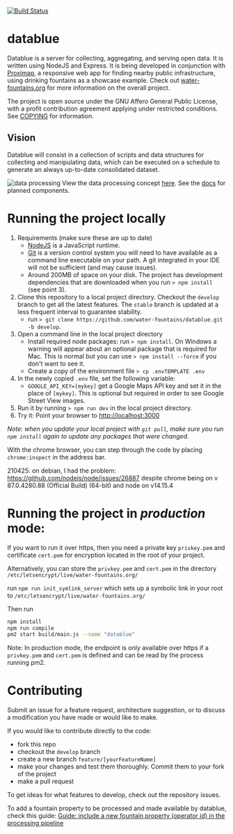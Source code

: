 [![Build Status](https://github.com/water-fountains/datablue/actions/workflows/build-ubuntu.yml/badge.svg)](https://github.com/water-fountains/datablue/actions/workflows/build-ubuntu.yml)

# datablue
Datablue is a server for collecting, aggregating, and serving open data. It is written using NodeJS and Express.
It is being developed in conjunction with [Proximap](//github.com/water-fountains/proximap), a responsive web app for finding nearby public infrastructure, using drinking fountains as a showcase example. Check out [water-fountains.org](//water-fountains.org)
for more information on the overall project.

The project is open source under the GNU Affero General Public License, with a profit contribution agreement applying under restricted conditions. See [COPYING](/COPYING) for information.

## Vision
Datablue will consist in a collection of scripts and data structures for collecting and manipulating data, which can be executed on a schedule to generate an always up-to-date consolidated dataset.

![data processing](https://www.lucidchart.com/publicSegments/view/fbd5eb93-ad45-4c2f-9502-17792052a63a/image.png)
View the data processing concept [here](https://www.lucidchart.com/invitations/accept/24f813e7-3d79-4de6-90bc-a3bfbe8d8cbf). See the [docs](/docs/components.md) for planned components.

# Running the project locally
1. Requirements (make sure these are up to date)
    - <a href="https://nodejs.org" target="_blank">NodeJS</a> is a JavaScript runtime.
    - <a href="https://git-scm.com/" target="_blank">Git</a> is a version control system you will need to have available as a command line executable on your path. A git integrated in your IDE will not be sufficient (and may cause issues).
    - Around 200MB of space on your disk. The project has development dependencies that are downloaded when you run `> npm install` (see point 3).
2. Clone this repository to a local project directory. Checkout the `develop` branch to get all the latest features. The `stable` branch is updated at a less frequent interval to guarantee stability.
    - run `> git clone https://github.com/water-fountains/datablue.git -b develop`. 
3. Open a command line in the local project directory
    - Install required node packages: run `> npm install`. On Windows a warning will appear about an optional package that is required for Mac. This is normal but you can use `> npm install --force` if you don't want to see it.
    - Create a copy of the environment file `> cp .envTEMPLATE .env`
4. In the newly copied `.env` file, set the following variable:
    - `GOOGLE_API_KEY=[mykey]` get a Google Maps API key and set it in the place of `[mykey]`. This is optional but required in order to see Google Street View images.
5. Run it by running `> npm run dev` in the local project directory.
6. Try it: Point your browser to <a href="http://localhost:3000" target="_blank" >http://localhost:3000</a>

*Note: when you update your local project with `git pull`, make sure you run `npm install` again to update any packages that were changed.*

With the chrome browser, you can step through the code by placing `chrome:inspect` in the address bar.

210425: on debian, I had the problem: https://github.com/nodejs/node/issues/26887 despite chrome being on v 87.0.4280.88 (Official Build) (64-bit) and node on v14.15.4

# Running the project in *production* mode:
If you want to run it over https, then you need a private key `privkey.pem` and certificate `cert.pem` for encryption located in the root of your project.

Alternatively, you can store the `privkey.pem` and `cert.pem` in the directory `/etc/letsencrypt/live/water-fountains.org/`

run `npm run init_symlink_server` which sets up a symbolic link in your root to 
`/etc/letsencrypt/live/water-fountains.org/`


Then run
```bash
npm install
npm run compile
pm2 start build/main.js --name "datablue"
```
Note: In production mode, the endpoint is only available over https if a `privkey.pem` and `cert.pem` is defined and can be read by the process running pm2.
   

# Contributing

Submit an issue for a feature request, architecture suggestion, or to discuss a modification you have made or would like to make. 

If you would like to contribute directly to the code:
- fork this repo
- checkout the `develop` branch
- create a new branch `feature/[yourFeatureName]`
- make your changes and test them thoroughly. Commit them to your fork of the project
- make a pull request

To get ideas for what features to develop, check out the repository issues.

To add a fountain property to be processed and made available by datablue, check this guide: [Guide: include a new fountain property (operator id) in the processing pipeline](https://github.com/water-fountains/datablue/wiki/Guide:-include-a-new-fountain-property-(operator-id)-in-the-processing-pipeline)
